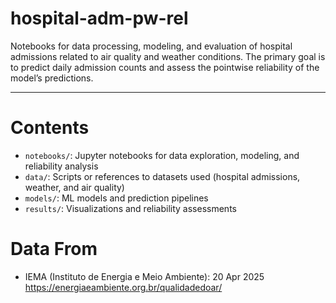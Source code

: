 <h1> hospital-adm-pw-rel </h1>

Notebooks for data processing, modeling, and evaluation of hospital admissions related to air quality and weather conditions. The primary goal is to predict daily admission counts and assess the pointwise reliability of the model’s predictions.

---

# Contents

- `notebooks/`: Jupyter notebooks for data exploration, modeling, and reliability analysis
- `data/`: Scripts or references to datasets used (hospital admissions, weather, and air quality)
- `models/`: ML models and prediction pipelines
- `results/`: Visualizations and reliability assessments

# Data From

- IEMA (Instituto de Energia e Meio Ambiente): 20 Apr 2025 https://energiaeambiente.org.br/qualidadedoar/
